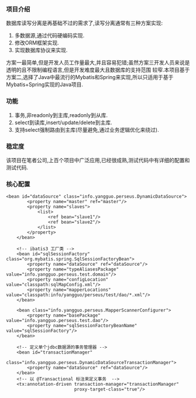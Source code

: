 ### 项目介绍
数据库读写分离是再基础不过的需求了,读写分离通常有三种方案实现:
1. 多数据源,通过代码硬编码实现.
2. 修改ORM框架实现.
3. 实现数据库协议来实现.

方案一最简单,但是开发人员工作量最大,并且容易犯错;虽然方案三开发人员来说是透明的且不限制编程语言,但是开发难度最大且数据库的支持范围
较窄.本项目基于方案二,选择了Java中最流行的Mybatis和Spring来实现,所以只适用于基于Mybatis+Spring实现的Java项目.


### 功能
1. 事务,非readonly到主库,readonly到从库.
2. select到读库,insert/update/delete到主库.
3. 支持select强制路由到主库(尽量避免,通过业务逻辑优化来绕过).


### 稳定度
该项目在笔者公司,上百个项目中广泛应用,已经很成熟,测试代码中有详细的配置和测试代码.


### 核心配置

```
<bean id="dataSource" class="info.yangguo.perseus.DynamicDataSource">
        <property name="master" ref="master"/>
        <property name="slaves">
            <list>
                <ref bean="slave1"/>
                <ref bean="slave2"/>
            </list>
        </property>
    </bean>

    <!-- ibatis3 工厂类 -->
    <bean id="sqlSessionFactory" class="org.mybatis.spring.SqlSessionFactoryBean">
        <property name="dataSource" ref="dataSource"/>
        <property name="typeAliasesPackage" value="info.yangguo.perseus.test.domain"/>
        <property name="configLocation" value="classpath:sqlMapConfig.xml"/>
        <property name="mapperLocations" value="classpath:info/yangguo/perseus/test/dao/*.xml"/>
    </bean>

    <bean class="info.yangguo.perseus.MapperScannerConfigurer">
        <property name="basePackage" value="info.yangguo.perseus.test.dao"/>
        <property name="sqlSessionFactoryBeanName" value="sqlSessionFactory"/>
    </bean>

    <!-- 定义单个jdbc数据源的事务管理器 -->
    <bean id="transactionManager"
          class="info.yangguo.perseus.DynamicDataSourceTransactionManager">
        <property name="dataSource" ref="dataSource"/>
    </bean>
    <!-- 以 @Transactional 标注来定义事务  -->
    <tx:annotation-driven transaction-manager="transactionManager"
                          proxy-target-class="true"/>
```

